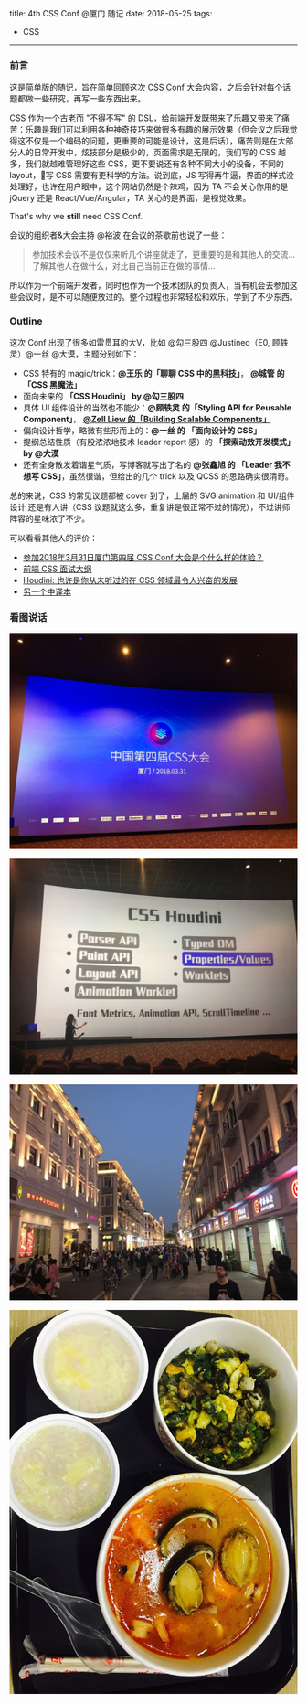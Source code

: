title: 4th CSS Conf @厦门 随记
date: 2018-05-25
tags:
- CSS
---

### 前言

这是简单版的随记，旨在简单回顾这次 CSS Conf 大会内容，之后会针对每个话题都做一些研究，再写一些东西出来。

CSS 作为一个古老而 "不得不写" 的 DSL，给前端开发既带来了乐趣又带来了痛苦：乐趣是我们可以利用各种神奇技巧来做很多有趣的展示效果（但会议之后我觉得这不仅是一个编码的问题，更重要的可能是设计，这是后话），痛苦则是在大部分人的日常开发中，炫技部分是极少的，页面需求是无限的，我们写的 CSS 越多，我们就越难管理好这些 CSS，更不要说还有各种不同大小的设备，不同的 layout，写 CSS 需要有更科学的方法。说到底，JS 写得再牛逼，界面的样式没处理好，也许在用户眼中，这个网站仍然是个辣鸡，因为 TA 不会关心你用的是 jQuery 还是 React/Vue/Angular，TA 关心的是界面，是视觉效果。

That's why we **still** need CSS Conf.

会议的组织者&大会主持 @裕波 在会议的茶歇前也说了一些：

> 参加技术会议不是仅仅来听几个讲座就走了，更重要的是和其他人的交流...了解其他人在做什么，对比自己当前正在做的事情...

所以作为一个前端开发者，同时也作为一个技术团队的负责人，当有机会去参加这些会议时，是不可以随便放过的。整个过程也非常轻松和欢乐，学到了不少东西。

### Outline

这次 Conf 出现了很多如雷贯耳的大V，比如 @勾三股四 @Justineo（E0, 顾轶灵）@一丝 @大漠，主题分别如下：

* CSS 特有的 magic/trick：**@王乐 的「聊聊 CSS 中的黑科技」**， **@城管 的「CSS 黑魔法」**
* 面向未来的 **「CSS Houdini」 by @勾三股四**
* 具体 UI 组件设计的当然也不能少：**@顾轶灵 的「Styling API for Reusable Component」**， **[@Zell Liew 的「Building Scalable Components」](/2018/05/25/cssconf-note-scalable-comp/)**
* 偏向设计哲学，略微有些形而上的：**@一丝 的 「面向设计的 CSS」**
* 提纲总结性质（有股浓浓地技术 leader report 感）的 **「探索动效开发模式」by @大漠**
* 还有全身散发着谐星气质，写博客就写出了名的 **@张鑫旭 的 「Leader 我不想写 CSS」**，虽然很谐，但给出的几个 trick 以及 QCSS 的思路确实很清奇。

总的来说，CSS 的常见议题都被 cover 到了，上届的 SVG animation 和 UI/组件设计 还是有人讲（CSS 议题就这么多，重复讲是很正常不过的情况），不过讲师阵容的星味浓了不少。

可以看看其他人的评价：

* [参加2018年3月31日厦门第四届 CSS Conf 大会是个什么样的体验？](https://www.zhihu.com/question/268625571)
* [前端 CSS 面试大纲](https://zhuanlan.zhihu.com/p/35193339)
* [Houdini: 也许是你从未听过的在 CSS 领域最令人兴奋的发展](https://www.w3ctech.com/topic/1735)
* [另一个中译本](https://zhuanlan.zhihu.com/p/20939640)

### 看图说话

![](/images/cssconf-4th/conf.jpeg)

![](/images/cssconf-4th/css-houdini.jpeg)

![](/images/cssconf-4th/zhongshan-avenue.jpeg)

![](/images/cssconf-4th/food.jpeg)